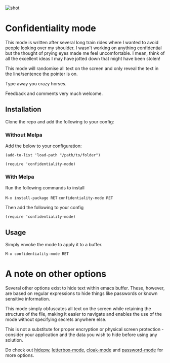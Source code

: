 ![shot](./conf-mode.jpg)

# Confidentiality mode

 This mode is written after several long train rides where I wanted to avoid people looking over my shoulder. I wasn't working on anything confidential but the thought of prying eyes made me feel uncomfortable. I mean, think of all the excellent ideas I may have jotted down that might have been stolen!

 This mode will randomise all text on the screen and only reveal the text in the line/sentence the pointer is on.

 Type away you crazy horses.

 Feedback and comments very much welcome.

## Installation

Clone the repo and add the following to your config:

### Without Melpa
Add the below to your configuration:

`(add-to-list 'load-path "/path/to/folder")`


`(require 'confidentiality-mode)`

### With Melpa
Run the following commands to install

`M-x install-package RET`
`confidentiality-mode RET`

Then add the following to your config

```elisp
(require 'confidentiality-mode)
```


## Usage

Simply envoke the mode to apply it to a buffer.

`M-x confidentiality-mode RET`

# A note on other options

Several other options exist to hide text within emacs buffer. These, however, are based on regular expressions to hide things like passwords or known sensitive information. 

This mode simply obfuscates all text on the screen while retaining the structure of the file, making it easier to navigate and enables the use of the mode without specifying secrets anywhere else. 

This is not a substitute for proper encryption or physical screen protection - consider your application and the data you wish to hide before using any solution.

Do check out [hidepw](https://melpa.org/#/hidepw), [letterbox-mode]( https://melpa.org/#/letterbox-mode), [cloak-mode](https://melpa.org/#/cloak-mode) and [password-mode](https://melpa.org/#/password-mode) for more options. 
